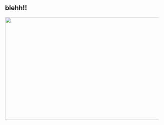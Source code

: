 ## blehh!!
 </p>
<p align="center">
<img width="1280" height="338" alt="image" src="https://media.discordapp.net/attachments/1400116994111701196/1401585724867743856/Untitled1_20250803181908.png?ex=6890cfed&is=688f7e6d&hm=493ddc01688c71af6d13bdea4ab8cfef5beec2068cc50ccca1ebea9b45a84c0a&=&format=webp&quality=lossless&width=1692&height=447" />



 











